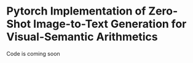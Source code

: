 # Pytorch Implementation of Zero-Shot Image-to-Text Generation for Visual-Semantic Arithmetics

Code is coming soon
